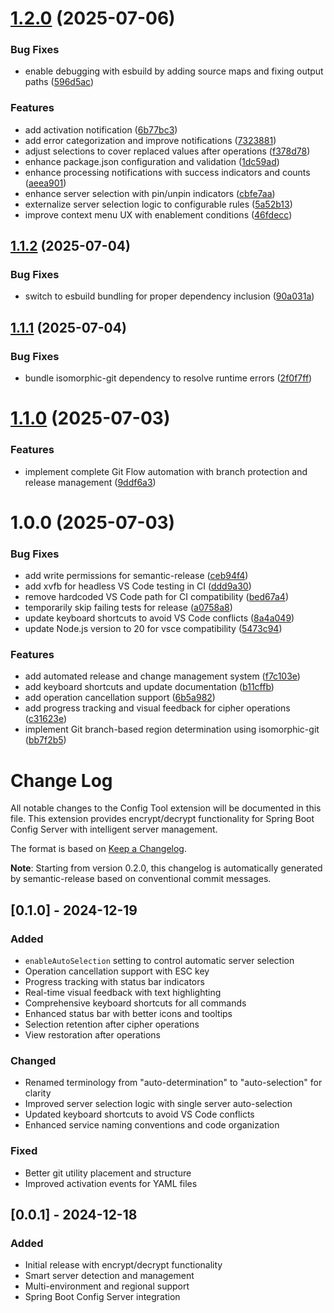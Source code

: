 # [1.2.0](https://github.com/tenerity-bbc/ext-vscode-config-tool/compare/v1.1.2...v1.2.0) (2025-07-06)


### Bug Fixes

* enable debugging with esbuild by adding source maps and fixing output paths ([596d5ac](https://github.com/tenerity-bbc/ext-vscode-config-tool/commit/596d5ac449dde3af7c000af6106e4ca94cab7157))


### Features

* add activation notification ([6b77bc3](https://github.com/tenerity-bbc/ext-vscode-config-tool/commit/6b77bc3430d9adc8e2e356b7017e77fc5a0a07ff))
* add error categorization and improve notifications ([7323881](https://github.com/tenerity-bbc/ext-vscode-config-tool/commit/7323881502c48b9ef2426763544f8a6cfb1d07bb))
* adjust selections to cover replaced values after operations ([f378d78](https://github.com/tenerity-bbc/ext-vscode-config-tool/commit/f378d7800899a2f7331caaee7bc4fd312ee8b6da))
* enhance package.json configuration and validation ([1dc59ad](https://github.com/tenerity-bbc/ext-vscode-config-tool/commit/1dc59ad12e9be77074c091ec3385c85d23eea7c9))
* enhance processing notifications with success indicators and counts ([aeea901](https://github.com/tenerity-bbc/ext-vscode-config-tool/commit/aeea9016972af8184abad2f2ba2ac057f369b2d3))
* enhance server selection with pin/unpin indicators ([cbfe7aa](https://github.com/tenerity-bbc/ext-vscode-config-tool/commit/cbfe7aa040c5986711c13851625b50ca30095ff4))
* externalize server selection logic to configurable rules ([5a52b13](https://github.com/tenerity-bbc/ext-vscode-config-tool/commit/5a52b139565130f26b03b319519940dc8e6a1cf0))
* improve context menu UX with enablement conditions ([46fdecc](https://github.com/tenerity-bbc/ext-vscode-config-tool/commit/46fdecc450a81b51ef8bc544c7d9ba7883ede64b))

## [1.1.2](https://github.com/tenerity-bbc/ext-vscode-config-tool/compare/v1.1.1...v1.1.2) (2025-07-04)


### Bug Fixes

* switch to esbuild bundling for proper dependency inclusion ([90a031a](https://github.com/tenerity-bbc/ext-vscode-config-tool/commit/90a031a32a64b5775c3cc355d73a4d2455ebd3b4))

## [1.1.1](https://github.com/tenerity-bbc/ext-vscode-config-tool/compare/v1.1.0...v1.1.1) (2025-07-04)


### Bug Fixes

* bundle isomorphic-git dependency to resolve runtime errors ([2f0f7ff](https://github.com/tenerity-bbc/ext-vscode-config-tool/commit/2f0f7ff0e18c4ab3ace21c79d6cec188b88e97cb))

# [1.1.0](https://github.com/tenerity-bbc/ext-vscode-config-tool/compare/v1.0.0...v1.1.0) (2025-07-03)


### Features

* implement complete Git Flow automation with branch protection and release management ([9ddf6a3](https://github.com/tenerity-bbc/ext-vscode-config-tool/commit/9ddf6a3a53b7fd41b512e79a1b17856e02b07ac4))

# 1.0.0 (2025-07-03)


### Bug Fixes

* add write permissions for semantic-release ([ceb94f4](https://github.com/tenerity-bbc/ext-vscode-config-tool/commit/ceb94f4c9655e3b0a3692f199ce9a7b1994c6673))
* add xvfb for headless VS Code testing in CI ([ddd9a30](https://github.com/tenerity-bbc/ext-vscode-config-tool/commit/ddd9a30a6a36fb6558c7a8e9b7dae60ab16988f2))
* remove hardcoded VS Code path for CI compatibility ([bed67a4](https://github.com/tenerity-bbc/ext-vscode-config-tool/commit/bed67a4b0aa8512f6e8fada0bf97deca87833ec6))
* temporarily skip failing tests for release ([a0758a8](https://github.com/tenerity-bbc/ext-vscode-config-tool/commit/a0758a8592447603fa63234ec9db1ab2581a3a68))
* update keyboard shortcuts to avoid VS Code conflicts ([8a4a049](https://github.com/tenerity-bbc/ext-vscode-config-tool/commit/8a4a0496df6a8052e0c7f0f17ba9f5bd7f5df072))
* update Node.js version to 20 for vsce compatibility ([5473c94](https://github.com/tenerity-bbc/ext-vscode-config-tool/commit/5473c9407f5175989cd5abd4f6f0fde3d5c5cc2f))


### Features

* add automated release and change management system ([f7c103e](https://github.com/tenerity-bbc/ext-vscode-config-tool/commit/f7c103ebc344da26abea86f0358bcc1234914cfb))
* add keyboard shortcuts and update documentation ([b11cffb](https://github.com/tenerity-bbc/ext-vscode-config-tool/commit/b11cffb8d28c7418ff88aa965e343a64e63ce7c5))
* add operation cancellation support ([6b5a982](https://github.com/tenerity-bbc/ext-vscode-config-tool/commit/6b5a982c28f30c14a8e720785c568ac8eef5c3ed))
* add progress tracking and visual feedback for cipher operations ([c31623e](https://github.com/tenerity-bbc/ext-vscode-config-tool/commit/c31623ea49b3696e1e634ce30a06f7ee6df011cf))
* implement Git branch-based region determination using isomorphic-git ([bb7f2b5](https://github.com/tenerity-bbc/ext-vscode-config-tool/commit/bb7f2b5d36becd10e9a5bc320f8ba1e285a9ed9a))

# Change Log

All notable changes to the Config Tool extension will be documented in this file. This extension provides encrypt/decrypt functionality for Spring Boot Config Server with intelligent server management.

The format is based on [Keep a Changelog](http://keepachangelog.com/).

**Note**: Starting from version 0.2.0, this changelog is automatically generated by semantic-release based on conventional commit messages.

## [0.1.0] - 2024-12-19

### Added
- `enableAutoSelection` setting to control automatic server selection
- Operation cancellation support with ESC key
- Progress tracking with status bar indicators
- Real-time visual feedback with text highlighting
- Comprehensive keyboard shortcuts for all commands
- Enhanced status bar with better icons and tooltips
- Selection retention after cipher operations
- View restoration after operations

### Changed
- Renamed terminology from "auto-determination" to "auto-selection" for clarity
- Improved server selection logic with single server auto-selection
- Updated keyboard shortcuts to avoid VS Code conflicts
- Enhanced service naming conventions and code organization

### Fixed
- Better git utility placement and structure
- Improved activation events for YAML files

## [0.0.1] - 2024-12-18

### Added
- Initial release with encrypt/decrypt functionality
- Smart server detection and management
- Multi-environment and regional support
- Spring Boot Config Server integration
